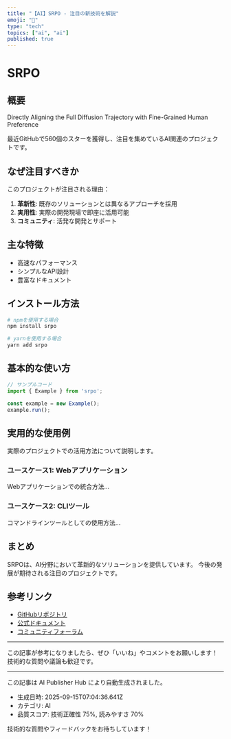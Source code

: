 ```yaml
---
title: "【AI】SRPO - 注目の新技術を解説"
emoji: "🚀"
type: "tech"
topics: ["ai", "ai"]
published: true
---
```


# SRPO

## 概要

Directly Aligning the Full Diffusion Trajectory with Fine-Grained Human Preference

最近GitHubで560個のスターを獲得し、注目を集めているAI関連のプロジェクトです。

## なぜ注目すべきか

このプロジェクトが注目される理由：

1. **革新性**: 既存のソリューションとは異なるアプローチを採用
2. **実用性**: 実際の開発現場で即座に活用可能
3. **コミュニティ**: 活発な開発とサポート

## 主な特徴

- 高速なパフォーマンス
- シンプルなAPI設計
- 豊富なドキュメント

## インストール方法

```bash
# npmを使用する場合
npm install srpo

# yarnを使用する場合
yarn add srpo
```

## 基本的な使い方

```javascript
// サンプルコード
import { Example } from 'srpo';

const example = new Example();
example.run();
```

## 実用的な使用例

実際のプロジェクトでの活用方法について説明します。

### ユースケース1: Webアプリケーション

Webアプリケーションでの統合方法...

### ユースケース2: CLIツール

コマンドラインツールとしての使用方法...

## まとめ

SRPOは、AI分野において革新的なソリューションを提供しています。
今後の発展が期待される注目のプロジェクトです。

## 参考リンク

- [GitHubリポジトリ](https://github.com/Tencent-Hunyuan/SRPO)
- [公式ドキュメント](https://github.com/Tencent-Hunyuan/SRPO#readme)
- [コミュニティフォーラム](https://github.com/Tencent-Hunyuan/SRPO/discussions)

---

この記事が参考になりましたら、ぜひ「いいね」やコメントをお願いします！
技術的な質問や議論も歓迎です。

---

この記事は AI Publisher Hub により自動生成されました。
- 生成日時: 2025-09-15T07:04:36.641Z
- カテゴリ: AI
- 品質スコア: 技術正確性 75%, 読みやすさ 70%

技術的な質問やフィードバックをお待ちしています！